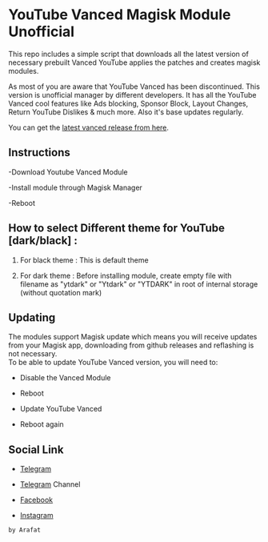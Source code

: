 # YouTube Vanced Magisk Module Unofficial

This repo includes a simple script that downloads all the latest version of necessary prebuilt Vanced YouTube applies the patches and creates magisk modules.

As most of you are aware that YouTube Vanced has been discontinued. This version is unofficial manager by different developers. It has all the YouTube Vanced cool features like Ads blocking, Sponsor Block, Layout Changes, Return YouTube Dislikes & much more. Also it's base updates regularly.

You can get the [latest vanced release from here](https://github.com/Arafatulislamantor/youtube-vanced-magisk-module/releases).

## Instructions
-Download Youtube Vanced Module

-Install module through Magisk Manager

-Reboot

## How to select Different theme for YouTube [dark/black] :

1. For black theme :
This is default theme

2. For dark theme :
Before installing module, create empty file with filename as "ytdark" or "Ytdark" or "YTDARK" in root of internal storage (without quotation mark)

## Updating
The modules support Magisk update which means you will receive updates from your Magisk app, downloading from github releases and reflashing is not necessary.  
To be able to update YouTube Vanced version, you will need to:

 * Disable the Vanced Module

 * Reboot

 * Update YouTube Vanced
   
 * Reboot again

## Social Link

 - [Telegram](https://t.me/Arafatulislamanto)  

 - [Telegram](https://t.me/android_repo) Channel

 - [Facebook](https://www.facebook.com/Arfatulislamantor)
 
 - [Instagram](https://instagram.com/Arafatulislamantor)  
```console
by Arafat
